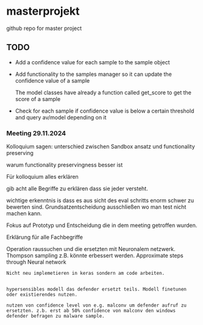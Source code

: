 # masterprojekt
github repo for master project

## TODO

* Add a confidence value for each sample to the sample object
* Add functionality to the samples manager so it can update the confidence value of a sample
    
    The model classes have already a function called get_score to get the score of a sample

    
* Check for each sample if confidence value is below a certain threshold and query av/model depending on it


### Meeting 29.11.2024

Kolloquium sagen: unterschied zwischen Sandbox ansatz und functionality preserving

warum functionality preservingness besser ist

Für kolloquium alles erklären

gib acht alle Begriffe zu erklären dass sie jeder versteht.

wichtige erkenntnis is dass es aus sicht des eval schritts enorm schwer zu bewerten sind. Grundsatzentscheidung ausschließen wo man test nicht machen kann.

Fokus auf Prototyp und Entscheidung die in dem meeting getroffen wurden.

Erklärung für alle Fachbegriffe





Operation raussuchen und die ersetzten mit Neuronalem netzwerk.
    Thompson sampling z.B. könnte erbessert werden.
    Approximate steps through Neural network

    Nicht neu implemetieren in keras sondern am code arbeiten.


    hypersensibles modell das defender ersetzt teils. Modell finetunen oder existierendes nutzen.

    nutzen von confidence level von e.g. malconv um defender aufruf zu ersetzten. z.b. erst ab 50% confidence von malconv den windows defender befragen zu malware sample.

